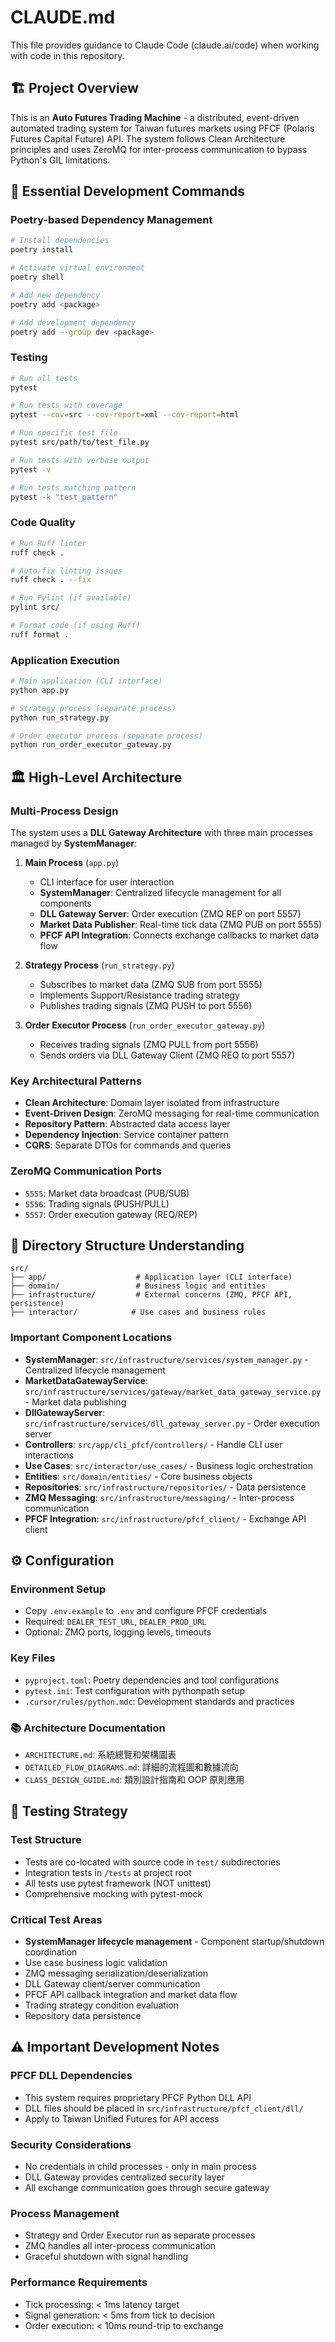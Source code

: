 # CLAUDE.md

This file provides guidance to Claude Code (claude.ai/code) when working with code in this repository.

## 🏗️ Project Overview

This is an **Auto Futures Trading Machine** - a distributed, event-driven automated trading system for Taiwan futures markets using PFCF (Polaris Futures Capital Future) API. The system follows Clean Architecture principles and uses ZeroMQ for inter-process communication to bypass Python's GIL limitations.

## 🚀 Essential Development Commands

### Poetry-based Dependency Management
```bash
# Install dependencies 
poetry install

# Activate virtual environment
poetry shell

# Add new dependency
poetry add <package>

# Add development dependency
poetry add --group dev <package>
```

### Testing
```bash
# Run all tests
pytest

# Run tests with coverage
pytest --cov=src --cov-report=xml --cov-report=html

# Run specific test file
pytest src/path/to/test_file.py

# Run tests with verbose output
pytest -v

# Run tests matching pattern
pytest -k "test_pattern"
```

### Code Quality
```bash
# Run Ruff linter
ruff check .

# Auto-fix linting issues
ruff check . --fix

# Run Pylint (if available)
pylint src/

# Format code (if using Ruff)
ruff format .
```

### Application Execution
```bash
# Main application (CLI interface)
python app.py

# Strategy process (separate process)
python run_strategy.py

# Order executor process (separate process)
python run_order_executor_gateway.py
```

## 🏛️ High-Level Architecture

### Multi-Process Design
The system uses a **DLL Gateway Architecture** with three main processes managed by **SystemManager**:

1. **Main Process** (`app.py`)
   - CLI interface for user interaction
   - **SystemManager**: Centralized lifecycle management for all components
   - **DLL Gateway Server**: Order execution (ZMQ REP on port 5557)
   - **Market Data Publisher**: Real-time tick data (ZMQ PUB on port 5555)
   - **PFCF API Integration**: Connects exchange callbacks to market data flow

2. **Strategy Process** (`run_strategy.py`)
   - Subscribes to market data (ZMQ SUB from port 5555)
   - Implements Support/Resistance trading strategy
   - Publishes trading signals (ZMQ PUSH to port 5556)

3. **Order Executor Process** (`run_order_executor_gateway.py`)
   - Receives trading signals (ZMQ PULL from port 5556)
   - Sends orders via DLL Gateway Client (ZMQ REQ to port 5557)

### Key Architectural Patterns
- **Clean Architecture**: Domain layer isolated from infrastructure
- **Event-Driven Design**: ZeroMQ messaging for real-time communication
- **Repository Pattern**: Abstracted data access layer
- **Dependency Injection**: Service container pattern
- **CQRS**: Separate DTOs for commands and queries

### ZeroMQ Communication Ports
- `5555`: Market data broadcast (PUB/SUB)
- `5556`: Trading signals (PUSH/PULL)
- `5557`: Order execution gateway (REQ/REP)

## 📁 Directory Structure Understanding

```
src/
├── app/                    # Application layer (CLI interface)
├── domain/                 # Business logic and entities
├── infrastructure/         # External concerns (ZMQ, PFCF API, persistence)
├── interactor/            # Use cases and business rules
```

### Important Component Locations
- **SystemManager**: `src/infrastructure/services/system_manager.py` - Centralized lifecycle management
- **MarketDataGatewayService**: `src/infrastructure/services/gateway/market_data_gateway_service.py` - Market data publishing
- **DllGatewayServer**: `src/infrastructure/services/dll_gateway_server.py` - Order execution server
- **Controllers**: `src/app/cli_pfcf/controllers/` - Handle CLI user interactions
- **Use Cases**: `src/interactor/use_cases/` - Business logic orchestration
- **Entities**: `src/domain/entities/` - Core business objects
- **Repositories**: `src/infrastructure/repositories/` - Data persistence
- **ZMQ Messaging**: `src/infrastructure/messaging/` - Inter-process communication
- **PFCF Integration**: `src/infrastructure/pfcf_client/` - Exchange API client

## ⚙️ Configuration

### Environment Setup
- Copy `.env.example` to `.env` and configure PFCF credentials
- Required: `DEALER_TEST_URL`, `DEALER_PROD_URL`
- Optional: ZMQ ports, logging levels, timeouts

### Key Files
- `pyproject.toml`: Poetry dependencies and tool configurations
- `pytest.ini`: Test configuration with pythonpath setup
- `.cursor/rules/python.mdc`: Development standards and practices

### 📚 Architecture Documentation
- `ARCHITECTURE.md`: 系統總覽和架構圖表
- `DETAILED_FLOW_DIAGRAMS.md`: 詳細的流程圖和數據流向
- `CLASS_DESIGN_GUIDE.md`: 類別設計指南和 OOP 原則應用

## 🧪 Testing Strategy

### Test Structure
- Tests are co-located with source code in `test/` subdirectories
- Integration tests in `/tests` at project root
- All tests use pytest framework (NOT unittest)
- Comprehensive mocking with pytest-mock

### Critical Test Areas
- **SystemManager lifecycle management** - Component startup/shutdown coordination
- Use case business logic validation
- ZMQ messaging serialization/deserialization
- DLL Gateway client/server communication
- PFCF API callback integration and market data flow
- Trading strategy condition evaluation
- Repository data persistence

## ⚠️ Important Development Notes

### PFCF DLL Dependencies
- This system requires proprietary PFCF Python DLL API
- DLL files should be placed in `src/infrastructure/pfcf_client/dll/`
- Apply to Taiwan Unified Futures for API access

### Security Considerations
- No credentials in child processes - only in main process
- DLL Gateway provides centralized security layer
- All exchange communication goes through secure gateway

### Process Management
- Strategy and Order Executor run as separate processes
- ZMQ handles all inter-process communication
- Graceful shutdown with signal handling

### Performance Requirements
- Tick processing: < 1ms latency target
- Signal generation: < 5ms from tick to decision
- Order execution: < 10ms round-trip to exchange